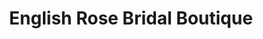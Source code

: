 ---
title: "English Rose Bridal Boutique"
url: /chester-le-street/english-rose-bridal-boutique/
shop: clothes
---